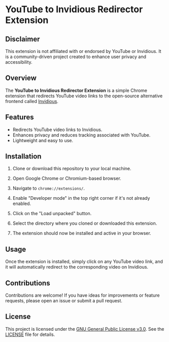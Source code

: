 # YouTube to Invidious Redirector Extension

## Disclaimer

This extension is not affiliated with or endorsed by YouTube or Invidious. It is a community-driven project created to enhance user privacy and accessibility.

## Overview

The **YouTube to Invidious Redirector Extension** is a simple Chrome extension that redirects YouTube video links to the open-source alternative frontend called [Invidious](https://github.com/iv-org/invidious).

## Features

- Redirects YouTube video links to Invidious.
- Enhances privacy and reduces tracking associated with YouTube.
- Lightweight and easy to use.

## Installation

1. Clone or download this repository to your local machine.

2. Open Google Chrome or Chromium-based browser.

3. Navigate to `chrome://extensions/`.

4. Enable "Developer mode" in the top right corner if it's not already enabled.

5. Click on the "Load unpacked" button.

6. Select the directory where you cloned or downloaded this extension.

7. The extension should now be installed and active in your browser.

## Usage

Once the extension is installed, simply click on any YouTube video link, and it will automatically redirect to the corresponding video on Invidious.

## Contributions

Contributions are welcome! If you have ideas for improvements or feature requests, please open an issue or submit a pull request.

## License

This project is licensed under the [GNU General Public License v3.0](LICENSE). See the [LICENSE](LICENSE) file for details.



